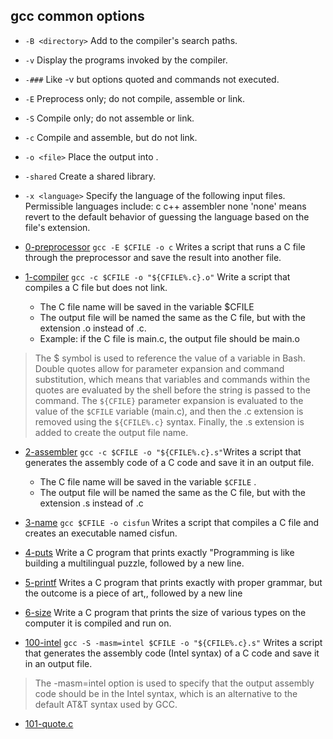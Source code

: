  ## gcc common options
 
 * ```-B <directory>```           Add <directory> to the compiler's search paths.
 * ```-v```                       Display the programs invoked by the compiler.
 * ```-###```                   Like -v but options quoted and commands not executed.
 * ```-E```                       Preprocess only; do not compile, assemble or link.
 * ```-S```                       Compile only; do not assemble or link.
 * ```-c```                       Compile and assemble, but do not link.
 * ```-o <file>```                Place the output into <file>.
 * ```-shared```                  Create a shared library.
 * ```-x <language>```           Specify the language of the following input files.
                           Permissible languages include: c c++ assembler none
                           'none' means revert to the default behavior of
                           guessing the language based on the file's extension.
  
  
  
* [0-preprocessor](https://github.com/Darryl-Mbae/alx-low_level_programming/blob/master/0x00-hello_world/0-preprocessor) ```gcc -E $CFILE -o c``` Writes a script that runs a C file through the preprocessor and save the result into another file.

* [1-compiler](https://github.com/Darryl-Mbae/alx-low_level_programming/blob/master/0x00-hello_world/1-compiler) ```gcc -c $CFILE -o "${CFILE%.c}.o"```
Write a script that compiles a C file but does not link.
 
  * The C file name will be saved in the variable $CFILE
  * The output file will be named the same as the C file, but with the extension .o instead of .c.
  * Example: if the C file is main.c, the output file should be main.o
 
> The $ symbol is used to reference the value of a variable in Bash. 
> Double quotes allow for parameter expansion and command substitution, which means that variables and commands within the quotes are evaluated by the shell before the string is passed to the command. 
> The ```${CFILE}``` parameter expansion is evaluated to the value of the ```$CFILE``` variable (main.c), and then the .c extension is removed using the ```${CFILE%.c}``` syntax. Finally, the .s extension is added to create the output file name.
 
 * [2-assembler](https://github.com/Darryl-Mbae/alx-low_level_programming/blob/master/0x00-hello_world/2-assembler) ```gcc -c $CFILE -o "${CFILE%.c}.s"```Writes a script that generates the assembly code of a C code and save it in an output file.
    * The C file name will be saved in the variable ```$CFILE``` .
    * The output file will be named the same as the C file, but with the extension .s instead of .c
 
 * [3-name](https://github.com/Darryl-Mbae/alx-low_level_programming/blob/master/0x00-hello_world/3-name) ```gcc $CFILE -o cisfun``` Writes a script that compiles a C file and creates an executable named cisfun.
 * [4-puts](https://github.com/Darryl-Mbae/alx-low_level_programming/blob/master/0x00-hello_world/4-puts.c) Write a C program that prints exactly "Programming is like building a multilingual puzzle, followed by a new line.


 * [5-printf](https://github.com/Darryl-Mbae/alx-low_level_programming/blob/master/0x00-hello_world/5-printf.c) Writes a C program that prints exactly with proper grammar, but the outcome is a piece of art,, followed by a new line
 * [6-size](https://github.com/Darryl-Mbae/alx-low_level_programming/blob/master/0x00-hello_world/6-size.c) Write a C program that prints the size of various types on the computer it is compiled and run on.
 * [100-intel](https://github.com/Darryl-Mbae/alx-low_level_programming/blob/master/0x00-hello_world/100-intel) ```gcc -S -masm=intel $CFILE -o "${CFILE%.c}.s"``` Writes a script that generates the assembly code (Intel syntax) of a C code and save it in an output file.
> The -masm=intel option is used to specify that the output assembly code should be in the Intel syntax, which is an alternative to the default AT&T syntax used by GCC.
* [101-quote.c]()
